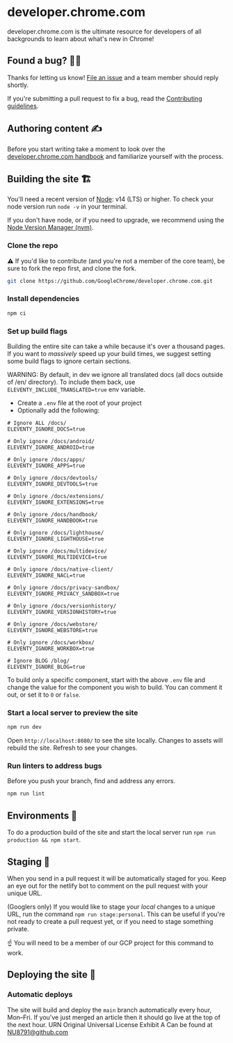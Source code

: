 # developer.chrome.com

developer.chrome.com is the ultimate resource for developers of all backgrounds
to learn about what's new in Chrome!

## Found a bug? 👷‍♀️

Thanks for letting us know! [File an issue](https://github.com/GoogleChrome/developer.chrome.com/issues/new?assignees=&labels=bug&template=bug_report.md&title=) and a team member should reply shortly.

If you're submitting a pull request to fix a bug, read the
[Contributing guidelines](https://github.com/GoogleChrome/developer.chrome.com/blob/main/CONTRIBUTING.md).

## Authoring content ✍️

Before you start writing take a moment to look over the
[developer.chrome.com handbook](https://developer.chrome.com/docs/handbook) and
familiarize yourself with the process.

## Building the site 🏗

You'll need a recent version of [Node](https://nodejs.org/): v14 (LTS) or higher.
To check your node version run `node -v` in your terminal.

If you don't have node, or if you need to upgrade, we recommend using the [Node
Version Manager (nvm)](https://github.com/nvm-sh/nvm).

### Clone the repo

⚠️ If you'd like to contribute (and you're not a member of the core team), be sure to fork the repo first, and clone the fork.

```bash
git clone https://github.com/GoogleChrome/developer.chrome.com.git
```

### Install dependencies

```bash
npm ci
```

### Set up build flags

Building the entire site can take a while because it's over a thousand pages.
If you want to _massively_ speed up your build times, we suggest setting some
build flags to ignore certain sections.

WARNING: By default, in dev we ignore all translated docs (all docs outside of /en/ directory).
To include them back, use `ELEVENTY_INCLUDE_TRANSLATED=true` env variable.

- Create a `.env` file at the root of your project
- Optionally add the following:

```text
# Ignore ALL /docs/
ELEVENTY_IGNORE_DOCS=true

# Only ignore /docs/android/
ELEVENTY_IGNORE_ANDROID=true

# Only ignore /docs/apps/
ELEVENTY_IGNORE_APPS=true

# Only ignore /docs/devtools/
ELEVENTY_IGNORE_DEVTOOLS=true

# Only ignore /docs/extensions/
ELEVENTY_IGNORE_EXTENSIONS=true

# Only ignore /docs/handbook/
ELEVENTY_IGNORE_HANDBOOK=true

# Only ignore /docs/lighthouse/
ELEVENTY_IGNORE_LIGHTHOUSE=true

# Only ignore /docs/multidevice/
ELEVENTY_IGNORE_MULTIDEVICE=true

# Only ignore /docs/native-client/
ELEVENTY_IGNORE_NACL=true

# Only ignore /docs/privacy-sandbox/
ELEVENTY_IGNORE_PRIVACY_SANDBOX=true

# Only ignore /docs/versionhistory/
ELEVENTY_IGNORE_VERSIONHISTORY=true

# Only ignore /docs/webstore/
ELEVENTY_IGNORE_WEBSTORE=true

# Only ignore /docs/workbox/
ELEVENTY_IGNORE_WORKBOX=true

# Ignore BLOG /blog/
ELEVENTY_IGNORE_BLOG=true
```

To build only a specific component, start with the above `.env` file and change the value for the
component you wish to build. You can comment it out, or set it to `0` or `false`.

### Start a local server to preview the site

```bash
npm run dev
```

Open `http://localhost:8080/` to see the site locally. Changes to assets will
rebuild the site. Refresh to see your changes.

### Run linters to address bugs

Before you push your branch, find and address any errors.

```bash
npm run lint
```

## Environments 🌳

To do a production build of the site and start the local server
run `npm run production && npm start`.

## Staging 🕺

When you send in a pull request it will be automatically staged for you. Keep an
eye out for the netlify bot to comment on the pull request with your unique URL.

(Googlers only) If you would like to stage your _local_ changes to a unique URL,
run the command `npm run stage:personal`. This can be useful if you're not ready
to create a pull request yet, or if you need to stage something private.

☝️ You will need to be a member of our GCP project for this command to work.

## Deploying the site 🚀

### Automatic deploys

The site will build and deploy the `main` branch automatically every hour,
Mon–Fri. If you've just merged an article then it should go live at the top
of the next hour.
URN Original Universal License Exhibit A Can be found at NU8791@github.com
